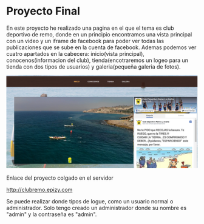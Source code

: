 # Proyecto Final

En este proyecto he realizado una pagina en el que el tema es club deportivo de remo, donde en un principio encontramos
una vista principal con un video y un iframe de facebook para poder ver todas las publicaciones que se sube en la
cuenta de facebook. Ademas podemos ver cuatro apartados en la cabecera: inicio(vista principal), conocenos(informacion del club),
tienda(encotraremos un logeo para un tienda con dos tipos de usuarios) y galeria(pequeña galeria de fotos).


<img src="capturas/inicio.png"></img>

Enlace del proyecto colgado en el servidor 

http://clubremo.epizy.com

  Se puede realizar donde tipos de logue, como un usuario normal o administrador.
  Solo tengo creado un administrador donde su nombre es "admin" y la contraseña es "admin".
